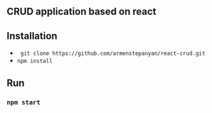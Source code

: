 ## CRUD application based on react

## Installation
* ` git clone https://github.com/armenstepanyan/react-crud.git`
* `npm install `

## Run
### `npm start`



